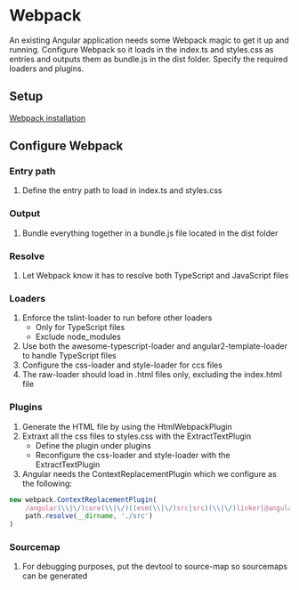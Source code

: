# Webpack

An existing Angular application needs some Webpack magic to get it up and running. Configure Webpack so it loads in the index.ts and styles.css as entries and outputs them as bundle.js in the dist folder. Specify the required loaders and plugins.

## Setup
[Webpack installation](https://webpack.js.org/guides/installation/)

## Configure Webpack
### Entry path
1. Define the entry path to load in index.ts and styles.css
### Output
1. Bundle everything together in a bundle.js file located in the dist folder
### Resolve
1. Let Webpack know it has to resolve both TypeScript and JavaScript files
### Loaders
1. Enforce the tslint-loader to run before other loaders
    * Only for TypeScript files
    * Exclude node_modules
2. Use both the awesome-typescript-loader and angular2-template-loader to handle TypeScript files
3. Configure the css-loader and style-loader for ccs files
4. The raw-loader should load in .html files only, excluding the index.html file
### Plugins
1. Generate the HTML file by using the HtmlWebpackPlugin
2. Extraxt all the css files to styles.css with the ExtractTextPlugin
    * Define the plugin under plugins
    * Reconfigure the css-loader and style-loader with the ExtractTextPlugin
3. Angular needs the ContextReplacementPlugin which we configure as the following:
```javascript
new webpack.ContextReplacementPlugin(
    /angular(\\|\/)core(\\|\/)((esm(\\|\/)src|src)(\\|\/)linker|@angular)/,
    path.resolve(__dirname, './src')
)
```
### Sourcemap
1. For debugging purposes, put the devtool to source-map so sourcemaps can be generated